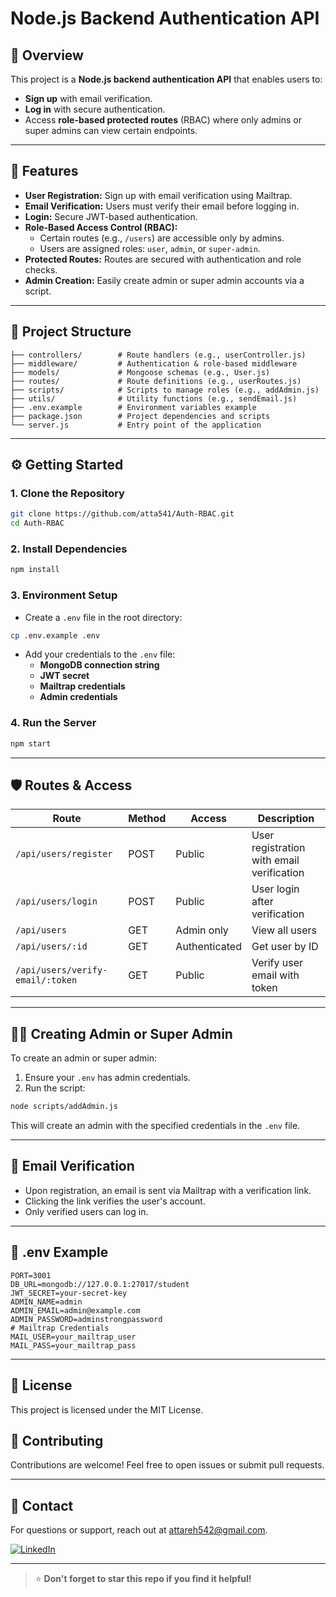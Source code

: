 # Node.js Backend Authentication API

## 🚀 **Overview**
This project is a **Node.js backend authentication API** that enables users to:
- **Sign up** with email verification.
- **Log in** with secure authentication.
- Access **role-based protected routes** (RBAC) where only admins or super admins can view certain endpoints.

---

## 🔑 **Features**
- **User Registration:** Sign up with email verification using Mailtrap.
- **Email Verification:** Users must verify their email before logging in.
- **Login:** Secure JWT-based authentication.
- **Role-Based Access Control (RBAC):**
  - Certain routes (e.g., `/users`) are accessible only by admins.
  - Users are assigned roles: `user`, `admin`, or `super-admin`.
- **Protected Routes:** Routes are secured with authentication and role checks.
- **Admin Creation:** Easily create admin or super admin accounts via a script.

---

## 📂 **Project Structure**
```
├── controllers/        # Route handlers (e.g., userController.js)
├── middleware/         # Authentication & role-based middleware
├── models/             # Mongoose schemas (e.g., User.js)
├── routes/             # Route definitions (e.g., userRoutes.js)
├── scripts/            # Scripts to manage roles (e.g., addAdmin.js)
├── utils/              # Utility functions (e.g., sendEmail.js)
├── .env.example        # Environment variables example
├── package.json        # Project dependencies and scripts
└── server.js           # Entry point of the application
```

---

## ⚙️ **Getting Started**

### 1. **Clone the Repository**
```bash
git clone https://github.com/atta541/Auth-RBAC.git
cd Auth-RBAC
```

### 2. **Install Dependencies**
```bash
npm install
```

### 3. **Environment Setup**
- Create a `.env` file in the root directory:
```bash
cp .env.example .env
```
- Add your credentials to the `.env` file:
  - **MongoDB connection string**
  - **JWT secret**
  - **Mailtrap credentials**
  - **Admin credentials**

### 4. **Run the Server**
```bash
npm start
```

---

## 🛡️ **Routes & Access**
| Route                      | Method | Access        | Description                              |
|----------------------------|--------|---------------|------------------------------------------|
| `/api/users/register`      | POST   | Public        | User registration with email verification |
| `/api/users/login`         | POST   | Public        | User login after verification            |
| `/api/users`               | GET    | Admin only    | View all users                           |
| `/api/users/:id`           | GET    | Authenticated | Get user by ID                           |
| `/api/users/verify-email/:token` | GET    | Public        | Verify user email with token              |
---

## 🧑‍💼 **Creating Admin or Super Admin**
To create an admin or super admin:
1. Ensure your `.env` has admin credentials.
2. Run the script:
```bash
node scripts/addAdmin.js
```
This will create an admin with the specified credentials in the `.env` file.

---

## 📧 **Email Verification**
- Upon registration, an email is sent via Mailtrap with a verification link.
- Clicking the link verifies the user's account.
- Only verified users can log in.

---

## 📄 **.env Example**
```env
PORT=3001
DB_URL=mongodb://127.0.0.1:27017/student
JWT_SECRET=your-secret-key
ADMIN_NAME=admin
ADMIN_EMAIL=admin@example.com
ADMIN_PASSWORD=adminstrongpassword
# Mailtrap Credentials
MAIL_USER=your_mailtrap_user
MAIL_PASS=your_mailtrap_pass
```

---

## 🚀 **License**
This project is licensed under the MIT License.

## 🤝 **Contributing**
Contributions are welcome! Feel free to open issues or submit pull requests.

---

## 🙌 **Contact**
For questions or support, reach out at [attareh542@gmail.com](mailto:attareh542@gmail.com).

[![LinkedIn](https://img.shields.io/badge/LinkedIn-Connect-blue?logo=linkedin)](https://www.linkedin.com/in/atta-ur-rehman-4104b1181/)

---

> ⭐ **Don't forget to star this repo if you find it helpful!**

